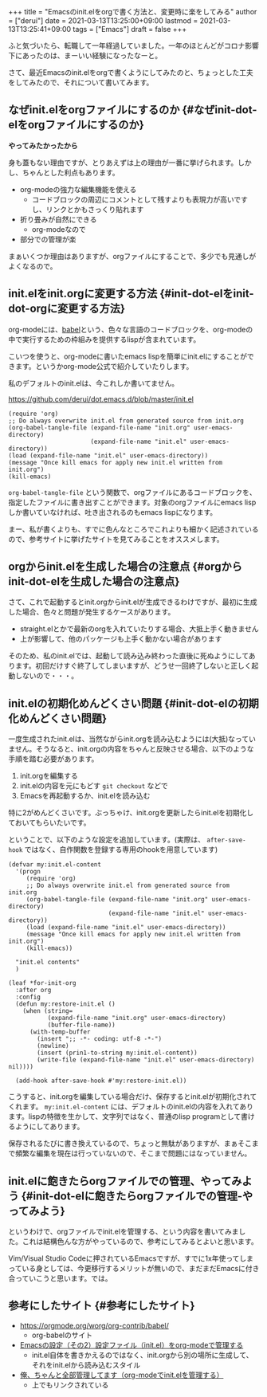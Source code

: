 +++
title = "Emacsのinit.elをorgで書く方法と、変更時に楽をしてみる"
author = ["derui"]
date = 2021-03-13T13:25:00+09:00
lastmod = 2021-03-13T13:25:41+09:00
tags = ["Emacs"]
draft = false
+++

ふと気づいたら、転職して一年経過していました。一年のほとんどがコロナ影響下にあったのは、まーいい経験になったなーと。

さて、最近Emacsのinit.elをorgで書くようにしてみたのと、ちょっとした工夫をしてみたので、それについて書いてみます。

<!--more-->


## なぜinit.elをorgファイルにするのか {#なぜinit-dot-elをorgファイルにするのか}

**やってみたかったから**

身も蓋もない理由ですが、とりあえずは上の理由が一番に挙げられます。しかし、ちゃんとした利点もあります。

-   org-modeの強力な編集機能を使える
    -   コードブロックの周辺にコメントとして残すよりも表現力が高いですし、リンクとかもさっくり貼れます
-   折り畳みが自然にできる
    -   org-modeなので
-   部分での管理が楽

まぁいくつか理由はありますが、orgファイルにすることで、多少でも見通しがよくなるので。


## init.elをinit.orgに変更する方法 {#init-dot-elをinit-dot-orgに変更する方法}

org-modeには、[babel](https://orgmode.org/worg/org-contrib/babel/)という、色々な言語のコードブロックを、org-modeの中で実行するための枠組みを提供するlispが含まれています。

こいつを使うと、org-modeに書いたemacs lispを簡単にinit.elにすることができます。というかorg-mode公式で紹介していたりします。

私のデフォルトのinit.elは、今これしか書いてません。

<https://github.com/derui/dot.emacs.d/blob/master/init.el>

```emacs-lisp
(require 'org)
;; Do always overwrite init.el from generated source from init.org
(org-babel-tangle-file (expand-file-name "init.org" user-emacs-directory)
                       (expand-file-name "init.el" user-emacs-directory))
(load (expand-file-name "init.el" user-emacs-directory))
(message "Once kill emacs for apply new init.el written from init.org")
(kill-emacs)
```

`org-babel-tangle-file` という関数で、orgファイルにあるコードブロックを、指定したファイルに書き出すことができます。対象のorgファイルにemacs lispしか書いていなければ、吐き出されるのもemacs lispになります。

まー、私が書くよりも、すでに色んなところでこれよりも細かく記述されているので、参考サイトに挙げたサイトを見てみることをオススメします。


## orgからinit.elを生成した場合の注意点 {#orgからinit-dot-elを生成した場合の注意点}

さて、これで起動するとinit.orgからinit.elが生成できるわけですが、最初に生成した場合、色々と問題が発生するケースがあります。

-   straight.elとかで最新のorgを入れていたりする場合、大抵上手く動きません
-   上が影響して、他のパッケージも上手く動かない場合があります

そのため、私のinit.elでは、起動して読み込み終わった直後に死ぬようにしてあります。初回だけすぐ終了してしまいますが、どうせ一回終了しないと正しく起動しないので・・・。


## init.elの初期化めんどくさい問題 {#init-dot-elの初期化めんどくさい問題}

一度生成されたinit.elは、当然ながらinit.orgを読み込むようには(大抵)なっていません。そうなると、init.orgの内容をちゃんと反映させる場合、以下のような手順を踏む必要があります。

1.  init.orgを編集する
2.  init.elの内容を元にもどす
    `git checkout` などで
3.  Emacsを再起動するか、init.elを読み込む

特に2がめんどくさいです。ぶっちゃけ、init.orgを更新したらinit.elを初期化しておいてもらいたいです。

ということで、以下のような設定を追加しています。(実際は、 `after-save-hook` ではなく、自作関数を登録する専用のhookを用意しています)

```emacs-lisp
(defvar my:init.el-content
  '(progn
     (require 'org)
     ;; Do always overwrite init.el from generated source from init.org
     (org-babel-tangle-file (expand-file-name "init.org" user-emacs-directory)
                            (expand-file-name "init.el" user-emacs-directory))
     (load (expand-file-name "init.el" user-emacs-directory))
     (message "Once kill emacs for apply new init.el written from init.org")
     (kill-emacs))

  "init.el contents"
  )

(leaf *for-init-org
  :after org
  :config
  (defun my:restore-init.el ()
    (when (string=
           (expand-file-name "init.org" user-emacs-directory)
           (buffer-file-name))
      (with-temp-buffer
        (insert ";; -*- coding: utf-8 -*-")
        (newline)
        (insert (prin1-to-string my:init.el-content))
        (write-file (expand-file-name "init.el" user-emacs-directory) nil))))

  (add-hook after-save-hook #'my:restore-init.el))
```

こうすると、init.orgを編集している場合だけ、保存するとinit.elが初期化されてくれます。 `my:init.el-content` には、デフォルトのinit.elの内容を入れてあります。lispの特徴を生かして、文字列ではなく、普通のlisp programとして書けるようにしてあります。

保存されるたびに書き換えているので、ちょっと無駄がありますが、まぁそこまで頻繁な編集を現在は行っていないので、そこまで問題にはなっていません。


## init.elに飽きたらorgファイルでの管理、やってみよう {#init-dot-elに飽きたらorgファイルでの管理-やってみよう}

というわけで、orgファイルでinit.elを管理する、という内容を書いてみました。これは結構色んな方がやっているので、参考にしてみるとよいと思います。

Vim/Visual Studio Codeに押されているEmacsですが、すでに1x年使ってしまっている身としては、今更移行するメリットが無いので、まだまだEmacsに付き合っていこうと思います。では。


## 参考にしたサイト {#参考にしたサイト}

-   <https://orgmode.org/worg/org-contrib/babel/>
    -   org-babelのサイト
-   [Emacsの設定（その2）設定ファイル（init.el）をorg-modeで管理する](https://taipapamotohus.com/post/init%5Forg/)
    -   init.el自体を書きかえるのではなく、init.orgから別の場所に生成して、それをinit.elから読み込むスタイル
-   [俺、ちゃんと全部管理してます（org-modeでinit.elを管理する）](http://blog.lambda-consulting.jp/2015/11/20/article/)
    -   上でもリンクされている
